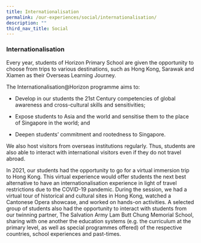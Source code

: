 ```yaml
---
title: Internationalisation
permalink: /our-experiences/social/internationalisation/
description: ""
third_nav_title: Social
---
```

### **Internationalisation**
Every year, students of Horizon Primary School are given the opportunity to choose from trips to various destinations, such as Hong Kong, Sarawak and Xiamen as their Overseas Learning Journey.

The Internationalisation@Horizon programme aims to:

*   Develop in our students the 21st Century competencies of global awareness and cross-cultural skills and sensitivities;  
    
*   Expose students to Asia and the world and sensitise them to the place of Singapore in the world; and  
    
*   Deepen students’ commitment and rootedness to Singapore.  
    
We also host visitors from overseas institutions regularly. Thus, students are also able to interact with international visitors even if they do not travel abroad.

In 2021, our students had the opportunity to go for a virtual immersion trip to Hong Kong. This virtual experience would offer students the next best alternative to have an internationalisation experience in light of travel restrictions due to the COVID-19 pandemic. During the session, we had a virtual tour of historical and cultural sites in Hong Kong, watched a Cantonese Opera showcase, and worked on hands-on activities. A selected group of students also had the opportunity to interact with students from our twinning partner, The Salvation Army Lam Butt Chung Memorial School, sharing with one another the education systems (e.g. the curriculum at the primary level, as well as special programmes offered) of the respective countries, school experiences and past-times.